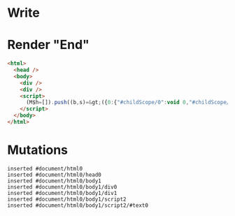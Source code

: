 # Write
  <div></div><div></div><script>(M$h=[]).push((b,s)=>({0:{"#childScope/0":void 0,"#childScope/1":void 0}}),[])</script>


# Render "End"
```html
<html>
  <head />
  <body>
    <div />
    <div />
    <script>
      (M$h=[]).push((b,s)=&gt;({0:{"#childScope/0":void 0,"#childScope/1":void 0}}),[])
    </script>
  </body>
</html>
```

# Mutations
```
inserted #document/html0
inserted #document/html0/head0
inserted #document/html0/body1
inserted #document/html0/body1/div0
inserted #document/html0/body1/div1
inserted #document/html0/body1/script2
inserted #document/html0/body1/script2/#text0
```